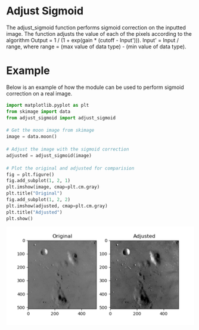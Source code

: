 # Adjust Sigmoid

The adjust_sigmoid function performs sigmoid correction on the inputted image. The function adjusts the value of each of the pixels according to the algorithm Output = 1 / (1 + exp(gain * (cutoff - Input'))).  Input' = Input / range, where range = (max value of data type) - (min value of data type).

# Example

Below is an example of how the module can be used to perform sigmoid correction on a real image.

```python
import matplotlib.pyplot as plt
from skimage import data
from adjust_sigmoid import adjust_sigmoid

# Get the moon image from skimage
image = data.moon()

# Adjust the image with the sigmoid correction
adjusted = adjust_sigmoid(image)

# Plot the original and adjusted for comparision
fig = plt.figure()
fig.add_subplot(1, 2, 1)
plt.imshow(image, cmap=plt.cm.gray)
plt.title("Original")
fig.add_subplot(1, 2, 2)
plt.imshow(adjusted, cmap=plt.cm.gray)
plt.title("Adjusted")
plt.show()
```

![Comparision](example.jpg)
